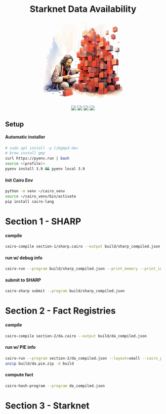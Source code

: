 <div align="center">
    <h1>Starknet Data Availability</h1>
    <img src="assets/DAtoshi.jpg" height="256">
    <br>
    <br>
    <a href="https://docs.google.com/presentation/d/1Jv_URt6uLy_kTS0GCjXnG7I3kdkfFDFB3k-Hc1j-Z_g/edit?usp=sharing"><img src="https://img.shields.io/badge/pres-starknet--cc-blue)"/></a>
    <a href="https://docs.starknet.io/documentation/architecture_and_concepts/Data_Availability/on-chain-data"><img src="https://img.shields.io/badge/docs-da-blue)"/></a>
    <a href="https://goerli.etherscan.io/address/0xde29d060D45901Fb19ED6C6e959EB22d8626708e"><img src="https://img.shields.io/badge/core--contracts-goerli-blue)"/></a>
    <a href="https://goerli.etherscan.io/address/0x8f97970aC5a9aa8D130d35146F5b59c4aef57963"><img src="https://img.shields.io/badge/verifier-goerli-blue)"/></a>
</div>


## Setup

#### Automatic installer

```sh
# sudo apt install -y libgmp3-dev
# brew install gmp
curl https://pyenv.run | bash
source <(profile)>
pyenv install 3.9 && pyenv local 3.9
```

#### Init Cairo Env

```sh
python -m venv ~/cairo_venv
source ~/cairo_venv/bin/activate
pip install cairo-lang
```

# Section 1 - SHARP

#### compile
```sh
cairo-compile section-1/sharp.cairo --output build/sharp_compiled.json
```

#### run w/ debug info
```sh
cairo-run --program build/sharp_compiled.json --print_memory --print_info --relocate_prints --layout=small
```

#### submit to SHARP
```sh
cairo-sharp submit --program build/sharp_compiled.json
```

# Section 2 - Fact Registries

#### compile
```sh
cairo-compile section-2/da.cairo --output build/da_compiled.json
```

#### run w/ PIE info
```sh
cairo-run --program section-2/da_compiled.json --layout=small --cairo_pie_output=build/da.pie.zip
unzip build/da.pie.zip -d build
```

#### compute fact
```sh
cairo-hash-program --program da_compiled.json
```

# Section 3 - Starknet

